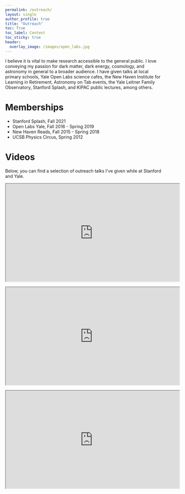 ```yaml
---
permalink: /outreach/
layout: single
author_profile: true
title: "Outreach"
toc: True
toc_label: Content
toc_sticky: true
header:
  overlay_image: /images/open_labs.jpg
---
```


I believe it is vital to make research accessible to the general public. I love conveying my passion for dark matter, dark energy, cosmology, and astronomy in general to a broader audience. I have given talks at local primary schools, Yale Open Labs science cafes, the New Haven Institute for Learning in Retirement, Astronomy on Tab events, the Yale Leitner Family Observatory, Stanford Splash, and KIPAC public lectures, among others.

# Memberships

* Stanford Splash, Fall 2021
* Open Labs Yale, Fall 2016 - Spring 2019
* New Haven Reads, Fall 2015 - Spring 2018
* UCSB Physics Circus, Spring 2012

# Videos

Below, you can find a selection of outreach talks I've given while at Stanford and Yale.

<p align="center"><iframe width="560" height="315" src="https://www.youtube-nocookie.com/embed/sz9XwHBfdCw" title="YouTube video player" frameborder="1" allow="accelerometer; autoplay; clipboard-write; encrypted-media; gyroscope; picture-in-picture" allowfullscreen></iframe></p>

<p align="center"><iframe width="560" height="315" src="https://www.youtube-nocookie.com/embed/9_0DekpQC6g" title="YouTube video player" frameborder="1" allow="accelerometer; autoplay; clipboard-write; encrypted-media; gyroscope; picture-in-picture" allowfullscreen></iframe></p>

<p align="center"><iframe width="560" height="315" src="https://www.youtube-nocookie.com/embed/fDyFu7IxTGY" title="YouTube video player" frameborder="1" allow="accelerometer; autoplay; clipboard-write; encrypted-media; gyroscope; picture-in-picture" allowfullscreen></iframe></p>

